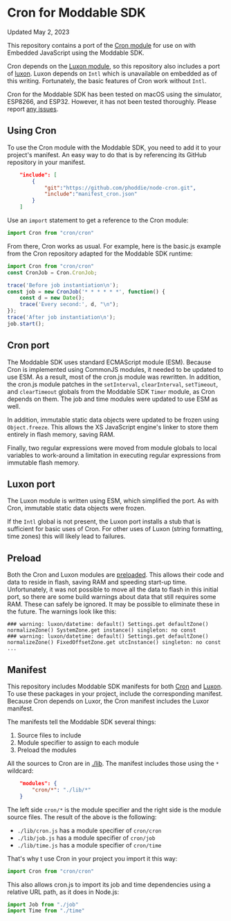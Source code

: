 # Cron for Moddable SDK
Updated May 2, 2023

This repository contains a port of the [Cron module](https://github.com/kelektiv/node-cron) for use on with Embedded JavaScript using the Moddable SDK.

Cron depends on the [Luxon module](https://github.com/moment/luxon), so this repository also includes a port of [luxon](./luxon). Luxon depends on `Intl` which is unavailable on embedded as of this writing. Fortunately, the basic features of Cron work without `Intl`.

Cron for the Moddable SDK has been tested on macOS using the simulator, ESP8266, and ESP32. However, it has not been tested thoroughly. Please report [any issues](https://github.com/phoddie/node-cron).

## Using Cron
To use the Cron module with the Moddable SDK, you need to add it to your project's manifest. An easy way to do that is by referencing its GitHub repository in your manifest.

```json
	"include": [
		{ 
			"git":"https://github.com/phoddie/node-cron.git",
			"include":"manifest_cron.json"
		}
	]
```

Use an `import` statement to get a reference to the Cron module:

```js
import Cron from "cron/cron" 

```

From there, Cron works as usual. For example, here is the basic.js example from the Cron repository adapted for the Moddable SDK runtime:

```js
import Cron from "cron/cron" 
const CronJob = Cron.CronJob;

trace('Before job instantiation\n');
const job = new CronJob('* * * * * *', function() {
	const d = new Date();
	trace('Every second:', d, "\n");
});
trace('After job instantiation\n');
job.start();
```

## Cron port
The Moddable SDK uses standard ECMAScript module (ESM). Because Cron is implemented using CommonJS modules, it needed to be updated to use ESM. As a result, most of the cron.js module was rewritten. In addition, the cron.js module patches in the `setInterval`, `clearInterval`, `setTimeout`, and `clearTimeout` globals from the Moddable SDK `Timer` module, as Cron depends on them. The job and time modules were updated to use ESM as well.

In addition, immutable static data objects were updated to be frozen using `Object.freeze`. This allows the XS JavaScript engine's linker to store them entirely in flash memory, saving RAM.

Finally, two regular expressions were moved from module globals to local variables to work-around a limitation in executing regular expressions from immutable flash memory.

## Luxon port
The Luxon module is written using ESM, which simplified the port. As with Cron, immutable static data objects were frozen.

If the `Intl` global is not present, the Luxon port installs a stub that is sufficient for basic uses of Cron. For other uses of Luxon (string formatting, time zones) this will likely lead to failures.

## Preload
Both the Cron and Luxon modules are [preloaded](https://github.com/Moddable-OpenSource/moddable/blob/public/documentation/xs/preload.md). This allows their code and data to reside in flash, saving RAM and speeding start-up time. Unfortunately, it was not possible to move all the data to flash in this initial port, so there are some build warnings about data that still requires some RAM. These can safely be ignored. It may be possible to eliminate these in the future. The warnings look like this:

```
### warning: luxon/datetime: default() Settings.get defaultZone() normalizeZone() SystemZone.get instance() singleton: no const
### warning: luxon/datetime: default() Settings.get defaultZone() normalizeZone() FixedOffsetZone.get utcInstance() singleton: no const
...
```

## Manifest
This repository includes Moddable SDK manifests for both [Cron](./manifest_cron.json) and [Luxon](./manifest_luxor.json). To use these packages in your project, include the corresponding manifest. Because Cron depends on Luxor, the Cron manifest includes the Luxor manifest.

The manifests tell the Moddable SDK several things:

1. Source files to include
2. Module specifier to assign to each module
3. Preload the modules

All the sources to Cron are in [./lib](./lib). The manifest includes those using the `*` wildcard:

```json
	"modules": {
		"cron/*": "./lib/*"
	}
```

The left side `cron/*` is the module specifier and the right side is the module source files. The result of the above is the following:

- `./lib/cron.js` has a module specifier of `cron/cron`
- `./lib/job.js` has a module specifier of `cron/job`
- `./lib/time.js` has a module specifier of `cron/time`

That's why t use Cron in your project you import it this way:

```js
import Cron from "cron/cron"
```

This also allows cron.js to import its job and time dependencies using a relative URL path, as it does in Node.js:

```js
import Job from "./job"
import Time from "./time"
```

